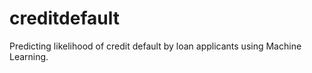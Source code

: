 # creditdefault
Predicting likelihood of credit default by loan applicants using Machine Learning. 
